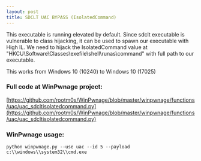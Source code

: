 ```yaml
---
layout: post
title: SDCLT UAC BYPASS (IsolatedCommand)
---
```


This executable is running elevated by default. Since sdclt executable is vulnerable to class hijacking,
it can be used to spawn our executable with High IL. We need to hijack the IsolatedCommand value at
"HKCU\Software\Classes\exefile\shell\runas\command" with full path to our executable.

This works from Windows 10 (10240) to Windows 10 (17025)

### Full code at WinPwnage project:
[https://github.com/rootm0s/WinPwnage/blob/master/winpwnage/functions/uac/uac_sdcltisolatedcommand.py](https://github.com/rootm0s/WinPwnage/blob/master/winpwnage/functions/uac/uac_sdcltisolatedcommand.py)

### WinPwnage usage:
`python winpwnage.py --use uac --id 5 --payload c:\\windows\\system32\\cmd.exe`
